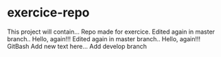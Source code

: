# exercice-repo
This project will contain...
Repo made for exercice.
Edited again in master branch..
Hello, again!!!
Edited again in master branch..
Hello, again!!!
GitBash
Add new text here...
Add develop branch






